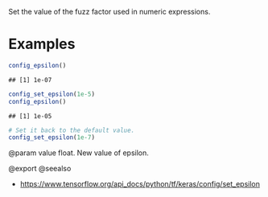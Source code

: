 Set the value of the fuzz factor used in numeric expressions.

# Examples

```r
config_epsilon()
```

```
## [1] 1e-07
```


```r
config_set_epsilon(1e-5)
config_epsilon()
```

```
## [1] 1e-05
```


```r
# Set it back to the default value.
config_set_epsilon(1e-7)
```

@param value float. New value of epsilon.

@export
@seealso
+ <https://www.tensorflow.org/api_docs/python/tf/keras/config/set_epsilon>
